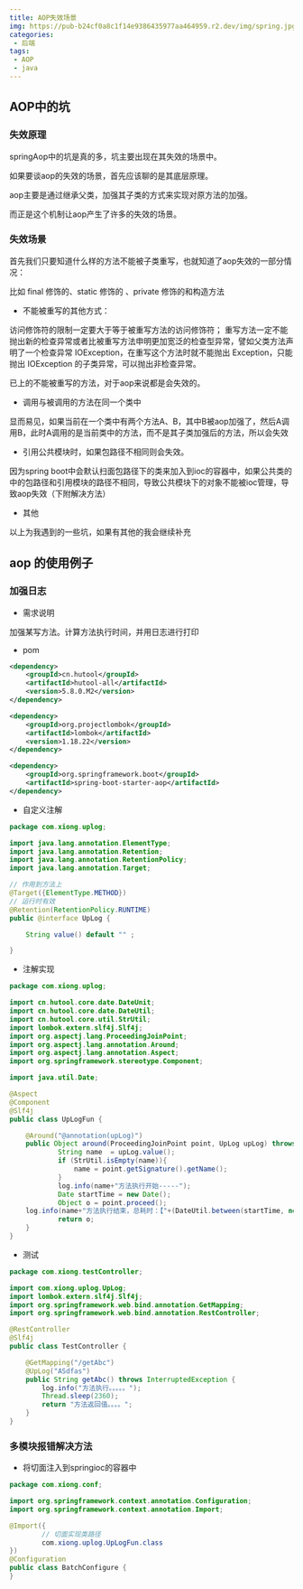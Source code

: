 ```yaml
---
title: AOP失效场景
img: https://pub-b24cf0a8c1f14e9386435977aa464959.r2.dev/img/spring.jpg
categories:
 - 后端
tags:
 - AOP
 - java
---
```




## AOP中的坑

### 失效原理

springAop中的坑是真的多，坑主要出现在其失效的场景中。

如果要谈aop的失效的场景，首先应该聊的是其底层原理。

aop主要是通过继承父类，加强其子类的方式来实现对原方法的加强。

而正是这个机制让aop产生了许多的失效的场景。

### 失效场景

首先我们只要知道什么样的方法不能被子类重写，也就知道了aop失效的一部分情况：

比如 final 修饰的、static 修饰的 、private 修饰的和构造方法

- 不能被重写的其他方式：

访问修饰符的限制一定要大于等于被重写方法的访问修饰符；
重写方法一定不能抛出新的检查异常或者比被重写方法申明更加宽泛的检查型异常，譬如父类方法声明了一个检查异常 IOException，在重写这个方法时就不能抛出 Exception，只能抛出 IOException 的子类异常，可以抛出非检查异常。


已上的不能被重写的方法，对于aop来说都是会失效的。

- 调用与被调用的方法在同一个类中

显而易见，如果当前在一个类中有两个方法A、B，其中B被aop加强了，然后A调用B，此时A调用的是当前类中的方法，而不是其子类加强后的方法，所以会失效

- 引用公共模块时，如果包路径不相同则会失效。

因为spring boot中会默认扫面包路径下的类来加入到ioc的容器中，如果公共类的中的包路径和引用模块的路径不相同，导致公共模块下的对象不能被ioc管理，导致aop失效（下附解决方法）

- 其他

以上为我遇到的一些坑，如果有其他的我会继续补充

## aop 的使用例子

### 加强日志

- 需求说明

加强某写方法。计算方法执行时间，并用日志进行打印

- pom

```xml
<dependency>
    <groupId>cn.hutool</groupId>
    <artifactId>hutool-all</artifactId>
    <version>5.8.0.M2</version>
</dependency>

<dependency>
    <groupId>org.projectlombok</groupId>
    <artifactId>lombok</artifactId>
    <version>1.18.22</version>
</dependency>

<dependency>
    <groupId>org.springframework.boot</groupId>
    <artifactId>spring-boot-starter-aop</artifactId>
</dependency>
```

- 自定义注解

```java
package com.xiong.uplog;

import java.lang.annotation.ElementType;
import java.lang.annotation.Retention;
import java.lang.annotation.RetentionPolicy;
import java.lang.annotation.Target;

// 作用到方法上
@Target({ElementType.METHOD})
// 运行时有效
@Retention(RetentionPolicy.RUNTIME)
public @interface UpLog {

    String value() default "" ;

}
```

- 注解实现

```java
package com.xiong.uplog;

import cn.hutool.core.date.DateUnit;
import cn.hutool.core.date.DateUtil;
import cn.hutool.core.util.StrUtil;
import lombok.extern.slf4j.Slf4j;
import org.aspectj.lang.ProceedingJoinPoint;
import org.aspectj.lang.annotation.Around;
import org.aspectj.lang.annotation.Aspect;
import org.springframework.stereotype.Component;

import java.util.Date;

@Aspect
@Component
@Slf4j
public class UpLogFun {

    @Around("@annotation(upLog)")
    public Object around(ProceedingJoinPoint point, UpLog upLog) throws Throwable {
            String name  = upLog.value();
            if (StrUtil.isEmpty(name)){
                name = point.getSignature().getName();
            }
            log.info(name+"方法执行开始-----");
            Date startTime = new Date();
            Object o = point.proceed();
    log.info(name+"方法执行结束，总耗时：【"+(DateUtil.between(startTime, new Date(), DateUnit.SECOND))+"】秒-----");
            return o;
    }
}
```

- 测试

```java
package com.xiong.testController;

import com.xiong.uplog.UpLog;
import lombok.extern.slf4j.Slf4j;
import org.springframework.web.bind.annotation.GetMapping;
import org.springframework.web.bind.annotation.RestController;

@RestController
@Slf4j
public class TestController {

    @GetMapping("/getAbc")
    @UpLog("ASdfas")
    public String getAbc() throws InterruptedException {
        log.info("方法执行。。。。。");
        Thread.sleep(2360);
        return "方法返回值。。。。";
    }
}
```

### 多模块报错解决方法

- 将切面注入到springioc的容器中

```java
package com.xiong.conf;

import org.springframework.context.annotation.Configuration;
import org.springframework.context.annotation.Import;

@Import({
    	// 切面实现类路径
        com.xiong.uplog.UpLogFun.class
})
@Configuration
public class BatchConfigure {
}

```
